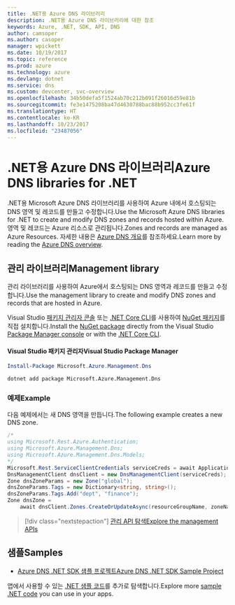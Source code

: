 ```yaml
---
title: .NET용 Azure DNS 라이브러리
description: .NET용 Azure DNS 라이브러리에 대한 참조
keywords: Azure, .NET, SDK, API, DNS
author: camsoper
ms.author: casoper
manager: wpickett
ms.date: 10/19/2017
ms.topic: reference
ms.prod: azure
ms.technology: azure
ms.devlang: dotnet
ms.service: dns
ms.custom: devcenter, svc-overview
ms.openlocfilehash: 34b50defa5f1524ab70c212b091f26016d59e81b
ms.sourcegitcommit: fe3e1475208ba47d4630788bac88b952cc3fe61f
ms.translationtype: HT
ms.contentlocale: ko-KR
ms.lasthandoff: 10/23/2017
ms.locfileid: "23487056"
---
```

# <a name="azure-dns-libraries-for-net"></a><span data-ttu-id="cdd30-104">.NET용 Azure DNS 라이브러리</span><span class="sxs-lookup"><span data-stu-id="cdd30-104">Azure DNS libraries for .NET</span></span>

<span data-ttu-id="cdd30-105">.NET용 Microsoft Azure DNS 라이브러리를 사용하여 Azure 내에서 호스팅되는 DNS 영역 및 레코드를 만들고 수정합니다.</span><span class="sxs-lookup"><span data-stu-id="cdd30-105">Use the Microsoft Azure DNS libraries for .NET to create and modify DNS zones and records hosted within Azure.</span></span> <span data-ttu-id="cdd30-106">영역 및 레코드는 Azure 리소스로 관리됩니다.</span><span class="sxs-lookup"><span data-stu-id="cdd30-106">Zones and records are managed as Azure Resources.</span></span> <span data-ttu-id="cdd30-107">자세한 내용은 [Azure DNS 개요](/azure/dns/dns-overview)를 참조하세요.</span><span class="sxs-lookup"><span data-stu-id="cdd30-107">Learn more by reading the [Azure DNS overview](/azure/dns/dns-overview).</span></span>

## <a name="management-library"></a><span data-ttu-id="cdd30-108">관리 라이브러리</span><span class="sxs-lookup"><span data-stu-id="cdd30-108">Management library</span></span>

<span data-ttu-id="cdd30-109">관리 라이브러리를 사용하여 Azure에서 호스팅되는 DNS 영역과 레코드를 만들고 수정합니다.</span><span class="sxs-lookup"><span data-stu-id="cdd30-109">Use the management library to create and modify DNS zones and records that are hosted in Azure.</span></span>

<span data-ttu-id="cdd30-110">Visual Studio [패키지 관리자 콘솔][PackageManager] 또는 [.NET Core CLI][DotNetCLI]를 사용하여 [NuGet 패키지](https://www.nuget.org/packages/Microsoft.Azure.Management.Dns)를 직접 설치합니다.</span><span class="sxs-lookup"><span data-stu-id="cdd30-110">Install the [NuGet package](https://www.nuget.org/packages/Microsoft.Azure.Management.Dns) directly from the Visual Studio [Package Manager console][PackageManager] or with the [.NET Core CLI][DotNetCLI].</span></span>

#### <a name="visual-studio-package-manager"></a><span data-ttu-id="cdd30-111">Visual Studio 패키지 관리자</span><span class="sxs-lookup"><span data-stu-id="cdd30-111">Visual Studio Package Manager</span></span>

```powershell
Install-Package Microsoft.Azure.Management.Dns
```

```bash
dotnet add package Microsoft.Azure.Management.Dns
```

### <a name="example"></a><span data-ttu-id="cdd30-112">예제</span><span class="sxs-lookup"><span data-stu-id="cdd30-112">Example</span></span>

<span data-ttu-id="cdd30-113">다음 예제에서는 새 DNS 영역을 만듭니다.</span><span class="sxs-lookup"><span data-stu-id="cdd30-113">The following example creates a new DNS zone.</span></span>

```csharp
/*
using Microsoft.Rest.Azure.Authentication;
using Microsoft.Azure.Management.Dns;
using Microsoft.Azure.Management.Dns.Models;
*/
Microsoft.Rest.ServiceClientCredentials serviceCreds = await ApplicationTokenProvider.LoginSilentAsync(tenantId, clientId, secret);
DnsManagementClient dnsClient = new DnsManagementClient(serviceCreds);            
Zone dnsZoneParams = new Zone("global");
dnsZoneParams.Tags = new Dictionary<string, string>();
dnsZoneParams.Tags.Add("dept", "finance");
Zone dnsZone =
    await dnsClient.Zones.CreateOrUpdateAsync(resourceGroupName, zoneName, dnsZoneParams, null, "*");
```

> [!div class="nextstepaction"]
> [<span data-ttu-id="cdd30-114">관리 API 탐색</span><span class="sxs-lookup"><span data-stu-id="cdd30-114">Explore the management APIs</span></span>](/dotnet/api/overview/azure/dns/management)

## <a name="samples"></a><span data-ttu-id="cdd30-115">샘플</span><span class="sxs-lookup"><span data-stu-id="cdd30-115">Samples</span></span>

* [<span data-ttu-id="cdd30-116">Azure DNS .NET SDK 샘플 프로젝트</span><span class="sxs-lookup"><span data-stu-id="cdd30-116">Azure DNS .NET SDK Sample Project</span></span>](https://www.microsoft.com/download/details.aspx?id=47268)

<span data-ttu-id="cdd30-117">앱에서 사용할 수 있는 [.NET 샘플 코드](https://azure.microsoft.com/resources/samples/?platform=dotnet)를 추가로 탐색합니다.</span><span class="sxs-lookup"><span data-stu-id="cdd30-117">Explore more [sample .NET code](https://azure.microsoft.com/resources/samples/?platform=dotnet) you can use in your apps.</span></span>

[PackageManager]: https://docs.microsoft.com/nuget/tools/package-manager-console
[DotNetCLI]: https://docs.microsoft.com/dotnet/core/tools/dotnet-add-package
